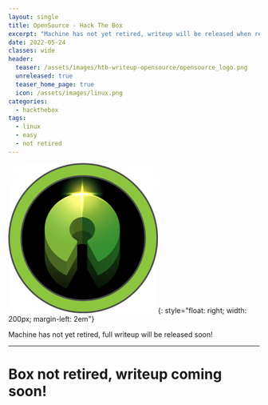 ```yaml
---
layout: single
title: OpenSource - Hack The Box
excerpt: "Machine has not yet retired, writeup will be released when retired! Lorem Ipsum has been the industry's standard dummy text ever since the 1500s, when an unknown printer took a galley of type and scrambled it to make a type specimen book. It has survived not only five centuries, but also the leap into electronic typesetting, remaining essentially unchanged. It was popularised in the 1960s with the release of Letraset sheets containing Lorem Ipsum passages, and more recently with desktop publishing software like Aldus PageMaker including versions of Lorem Ipsum."
date: 2022-05-24
classes: wide
header:
  teaser: /assets/images/htb-writeup-opensource/opensource_logo.png
  unreleased: true
  teaser_home_page: true
  icon: /assets/images/linux.png
categories:
  - hackthebox
tags:  
  - linux
  - easy
  - not retired
---
```


![](/assets/images/htb-writeup-opensource/opensource_logo.png){: style="float: right; width: 200px; margin-left: 2em"}

Machine has not yet retired, full writeup will be released soon!
<br>

----------------

# Box not retired, writeup coming soon! 